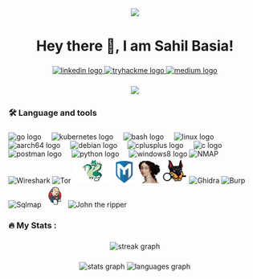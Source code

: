 <div align="center">
  <img height="222" src="https://raw.githubusercontent.com/trinib/trinib/main/images/terminal.gif"  />
</div>

###

<h1 align="center">Hey there 👋, I am Sahil Basia!</h1>

###

<div align="center">
  <a href="www.linkedin.com/in/dcsfsdg-ssadasfasas" target="_blank">
    <img src="https://img.shields.io/static/v1?message=LinkedIn&logo=linkedin&label=&color=0077B5&logoColor=white&labelColor=&style=for-the-badge" height="25" alt="linkedin logo"  />
  </a>
  <a href="https://tryhackme.com/p/SahilBasia" target="_blank">
    <img src="https://img.shields.io/static/v1?message=TryHackMe&logo=tryhackme&label=&color=88cc14&logoColor=white&labelColor=&style=for-the-badge" height="25" alt="tryhackme logo"  />
  </a>
  <a href="https://medium.com/@sahilbasia8" target="_blank">
    <img src="https://img.shields.io/static/v1?message=Medium&logo=medium&label=&color=12100E&logoColor=white&labelColor=&style=for-the-badge" height="25" alt="medium logo"  />
  </a>
</div>

###

<div align="center">
  <img src="https://visitor-badge.laobi.icu/badge?page_id=pk3x3c.pk3x3c&"  />
</div>

###


###

<h3 align="left">🛠 Language and tools</h3>

###

<div align="left">
  <img src="https://cdn.jsdelivr.net/gh/devicons/devicon/icons/go/go-original-wordmark.svg" height="40" alt="go logo"  />
  <img width="12" />
  <img src="https://cdn.jsdelivr.net/gh/devicons/devicon/icons/kubernetes/kubernetes-plain.svg" height="40" alt="kubernetes logo"  />
  <img width="12" />
  <img src="https://skillicons.dev/icons?i=bash" height="40" alt="bash logo"  />
  <img width="12" />
  <img src="https://cdn.jsdelivr.net/gh/devicons/devicon/icons/linux/linux-original.svg" height="40" alt="linux logo"  />
  <img width="12" />
  <img src="https://cdn.jsdelivr.net/gh/devicons/devicon/icons/aarch64/aarch64-original.svg" height="40" alt="aarch64 logo"  />
  <img width="12" />
  <img src="https://cdn.simpleicons.org/debian/A81D33" height="40" alt="debian logo"  />
  <img width="12" />
  <img src="https://cdn.simpleicons.org/c++/00599C" height="40" alt="cplusplus logo"  />
  <img width="12" />
  <img src="https://skillicons.dev/icons?i=c" height="40" alt="c logo"  />
  <img width="12" />
  <img src="https://cdn.simpleicons.org/postman/FF6C37" height="40" alt="postman logo"  />
  
  <img width="12" />
  <img src="https://skillicons.dev/icons?i=py" height="40" alt="python logo"  />
  <img width="12" />
  <img src="https://cdn.simpleicons.org/windows/0078D6" height="40" alt="windows8 logo"  />
  <img src="https://nmap.org/images/nmap-logo-256x256.png" height="45" width="45" alt="NMAP"  />
  
  <img src="https://upload.wikimedia.org/wikipedia/commons/thumb/d/df/Wireshark_icon.svg/1024px-Wireshark_icon.svg.png" height="45" width="45" alt="Wireshark"  />
  
  <img src="https://icon2.cleanpng.com/20180323/qcq/kisspng-tor-browser-web-browser-onion-onion-routing-onion-5ab50bd0057233.7084690515218144800223.jpg" height="45"  alt="Tor"  />
  
  <img src="https://github.com/pk3x3c/pk3x3c/blob/main/68747470733a2f2f656e637279707465642d74626e302e677374617469632e636f6d2f696d616765733f713d74626e3a414e6439476354586e415238325a7a58712d4f455063477034374e6d696d6e77665a6b66587968772d6e7776667a2d597147396a.png" height="50"  alt="Hydra"  />
  
  
  <img src="68747470733a2f2f656e637279707465642d74626e302e677374617469632e636f6d2f696d616765733f713d74626e3a414e643947635338336c65547145563247416170595341784c34464c6f5856513434614242775f2d795879785a4231547a533643.png" height="45" width="45" alt="Metasploit"  />
  
  <img src="https://github.com/pk3x3c/pk3x3c/blob/main/68747470733a2f2f656e637279707465642d74626e302e677374617469632e636f6d2f696d616765733f713d74626e3a414e6439476352496f50633438664e32704f5364544d6c7571544e50797363473171446f3772527438336e367238664b72796370.png" height="45" width="45" alt="IDA"  />
  
  <img src="68747470733a2f2f656e637279707465642d74626e302e677374617469632e636f6d2f696d616765733f713d74626e3a414e64394763527963394e4f655a5846597a5179542d38583661463155447763644c456364335956376f6f3147622d3038696973.png" height="50"  alt="Autopsy"  />
 
  <img src="https://seeklogo.com/images/G/ghidra-logo-6BE9F01930-seeklogo.com.png" height="45" alt="Ghidra"  />
  
  <img src="https://assets.tryhackme.com/img/modules/burp-suite.png" height="45"  alt="Burp"  />
  
  
  
  <img src="https://upload.wikimedia.org/wikipedia/commons/thumb/4/4f/Sqlmap_logo.png/640px-Sqlmap_logo.png" height="40" alt="Sqlmap"  />
  
  
  <img src="https://github.com/pk3x3c/pk3x3c/blob/main/png-transparent-jenkins-continuous-integration-continuous-delivery-ci-cd-computer-software-others-hand-logo-cartoon-thumbnail-removebg-preview.png" height="45"  alt="Jenkins"  />
  
  
  
  
  
  <img src="https://d23vnjd1yg7tth.cloudfront.net/wp-content/uploads/2021/12/Picture2.png" height="45" alt="John the ripper"  />
  
  
  
  
  
  
</div>

###

<h3 align="left">🔥   My Stats :</h3>

###

<div align="center">
  <img src="https://streak-stats.demolab.com?user=pk3x3c&locale=en&mode=daily&theme=dark&hide_border=false&border_radius=5&order=3" height="220" alt="streak graph"  />
</div>

###

<div align="center">
  <img src="https://github-readme-stats.vercel.app/api?username=pk3x3c&hide_title=false&hide_rank=false&show_icons=true&include_all_commits=true&count_private=true&disable_animations=false&theme=dracula&locale=en&hide_border=false&order=1" height="150" alt="stats graph"  />
  <img src="https://github-readme-stats.vercel.app/api/top-langs?username=pk3x3c&locale=en&hide_title=false&layout=compact&card_width=320&langs_count=5&theme=dracula&hide_border=false&order=2" height="150" alt="languages graph"  />
</div>

###



###
